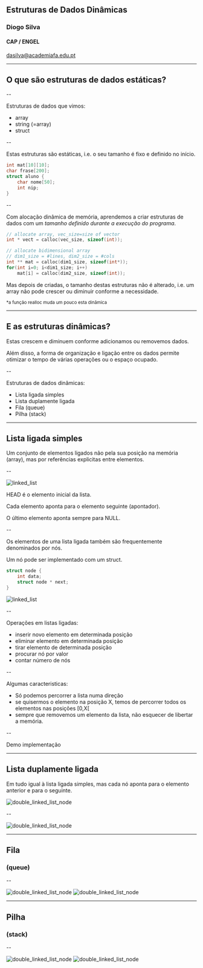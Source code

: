 ## Estruturas de Dados Dinâmicas

### Diogo Silva
####  CAP / ENGEL
dasilva@academiafa.edu.pt

---

## O que são estruturas de dados estáticas?

--

Estruturas de dados que vimos:
- array
- string (=array)
- struct

--

Estas estruturas são estáticas, i.e. o seu tamanho é fixo e definido no início.
```C
int mat[10][10];
char frase[200];
struct aluno {
    char nome[50];
    int nip;
}
```

--

Com alocação dinâmica de memória, aprendemos a criar estruturas de dados
com um _tamanho definido durante a execução do programa_.

```c [1-2|4-8]
// allocate array, vec_size=size of vector
int * vect = calloc(vec_size, sizeof(int));

// allocate bidimensional array
// dim1_size = #lines, dim2_size = #cols
int ** mat = calloc(dim1_size, sizeof(int*));
for(int i=0; i<dim1_size; i++)
    mat[i] = calloc(dim2_size, sizeof(int));
```
<!-- .element: class="fragment" -->

Mas depois de criadas, o tamanho destas estruturas não é alterado,
i.e. um array não pode crescer ou diminuir conforme a necessidade.
<!-- .element: class="fragment" -->

<small>*a função realloc muda um pouco esta dinâmica</small>
<!-- .element: class="fragment" -->

---

## E as estruturas dinâmicas?
Estas crescem e diminuem conforme adicionamos ou removemos dados. <!-- .element: class="fragment" -->

Além disso, a forma de organização e ligação entre os dados permite
otimizar o tempo de várias operações ou o espaço ocupado. <!-- .element: class="fragment" -->

--

Estruturas de dados dinâmicas:
- Lista ligada simples
- Lista duplamente ligada
- Fila (queue)
- Pilha (stack)

---

## Lista ligada simples

Um conjunto de elementos ligados não pela sua posição na memória (array),
mas por referências explicitas entre elementos.



--

![linked_list](img/13_dynamic_data_structures/linked-list.PNG)

HEAD é o elemento inicial da lista.

Cada elemento aponta para o elemento seguinte (apontador).

O último elemento aponta sempre para NULL.

--

Os elementos de uma lista ligada também são frequentemente 
denominados por nós.

Um nó pode ser implementado com um struct.

```c
struct node {
    int data;
    struct node * next;
}
```

![linked_list](img/13_dynamic_data_structures/linked-list-node.PNG)

--

Operações em listas ligadas:
- inserir novo elemento em determinada posição
- eliminar elemento em determinada posição
- tirar elemento de determinada posição
- procurar nó por valor
- contar número de nós

--

Algumas caracteristicas:
- Só podemos percorrer a lista numa direção
- se quisermos o elemento na posição X, temos de percorrer
    todos os elementos nas posições [0,X[
- sempre que removemos um elemento da lista, não esquecer de libertar a memória.

--

Demo implementação

---

## Lista duplamente ligada

Em tudo igual à lista ligada simples,
mas cada nó aponta para o elemento anterior e para o seguinte.

![double_linked_list_node](img/13_dynamic_data_structures/doubly-linked-list-node.PNG)

--

![double_linked_list_node](img/13_dynamic_data_structures/doubly-linked-list.PNG)

---

## Fila
### (queue)

--

![double_linked_list_node](img/13_dynamic_data_structures/stack-push.PNG)
![double_linked_list_node](img/13_dynamic_data_structures/stack-pop.PNG)



---


## Pilha
### (stack)

--

![double_linked_list_node](img/13_dynamic_data_structures/queue-enqueue.PNG)
![double_linked_list_node](img/13_dynamic_data_structures/queue-dequeue.PNG)
